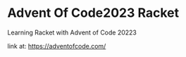 # Advent Of Code2023 Racket
Learning Racket with Advent of Code 20223

link at: https://adventofcode.com/
